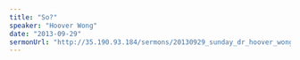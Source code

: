 ```yaml
---
title: "So?"
speaker: "Hoover Wong"
date: "2013-09-29"
sermonUrl: "http://35.190.93.184/sermons/20130929_sunday_dr_hoover_wong_so.mp3"
---
```

